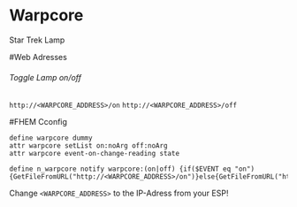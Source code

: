 # Warpcore
Star Trek Lamp

#Web Adresses
###### Toggle Lamp on/off
`http://<WARPCORE_ADDRESS>/on`
`http://<WARPCORE_ADDRESS>/off`

#FHEM Cconfig
```
define warpcore dummy
attr warpcore setList on:noArg off:noArg
attr warpcore event-on-change-reading state

define n_warpcore notify warpcore:(on|off) {if($EVENT eq "on"){GetFileFromURL("http://<WARPCORE_ADDRESS>/on")}else{GetFileFromURL("http://<WARPCORE_ADDRESS>/off")}}
```
Change `<WARPCORE_ADDRESS>` to the IP-Adress from your ESP!